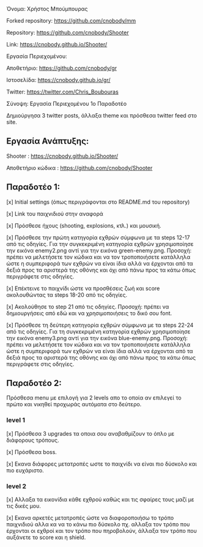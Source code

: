 Όνομα: Χρήστος Μπούμπουρας

Forked repository: https://github.com/cnobody/mm

Repository: https://github.com/cnobody/Shooter

Link: https://cnobody.github.io/Shooter/

Εργασία Περιεχομένου:

Αποθετήριο: https://github.com/cnobody/gr

Ιστοσελίδα: https://cnobody.github.io/gr/

Twitter: https://twitter.com/Chris_Boubouras

Σύνοψη:
Εργασία Περιεχομένου 1o Παραδοτέο

Δημιούργησα 3 twitter posts, άλλαξα theme και πρόσθεσα twitter feed στο site.

## Εργασία Ανάπτυξης:
 Shooter : https://cnobody.github.io/Shooter/
 
 Αποθετήριο κώδικα : https://github.com/cnobody/Shooter
 
## Παραδοτέο 1:
[x] Initial settings (όπως περιγράφονται στο README.md του repository)

[x] Link του παιχνιδιού στην αναφορά

[x] Πρόσθεσε ήχους (shooting, explosions, κτλ.) και μουσική.

[x] Πρόσθεσε την πρώτη κατηγορία εχθρών σύμφωνα με τα steps 12-17 από τις οδηγίες. Για την συγκεκριμένη κατηγορία εχθρών χρησιμοποίησε την εικόνα enemy2.png αντί για την εικόνα green-enemy.png. Προσοχή: πρέπει να μελετήσετε τον κώδικα και να τον τροποποιήσετε κατάλληλα ώστε η συμπεριφορά των εχθρών να είναι ίδια αλλά να έρχονται από τα δεξιά προς τα αριστερά της οθόνης και όχι από πάνω προς τα κάτω όπως περιγράφετε στις οδηγίες.

[x] Επέκτεινε το παιχνίδι ώστε να προσθέσεις ζωή και score ακολουθώντας τα steps 18-20 από τις οδηγίες.

[x] Ακολούθησε το step 21 από τις οδηγίες. Προσοχή: πρέπει να δημιουργήσεις από εδώ και να χρησιμοποιήσεις το δικό σου font.

[x] Πρόσθεσε τη δεύτερη κατηγορία εχθρών σύμφωνα με τα steps 22-24 από τις οδηγίες. Για τη συγκεκριμένη κατηγορία εχθρών χρησιμοποίησε την εικόνα enemy3.png αντί για την εικόνα blue-enemy.png. Προσοχή: πρέπει να μελετήσετε τον κώδικα και να τον τροποποιήσετε κατάλληλα ώστε η συμπεριφορά των εχθρών να είναι ίδια αλλά να έρχονται από τα δεξιά προς τα αριστερά της οθόνης και όχι από πάνω προς τα κάτω όπως περιγράφετε στις οδηγίες.

## Παραδοτέο 2:
Πρόσθεσα menu με επιλογή για 2 levels απο το οποία αν επιλεγεί το πρώτο και νικηθεί προχωράς αυτόματα στο δεύτερο.

### level 1
[x] Πρόσθεσα 3 upgrades τα οποια σου αναβαθμίζουν το όπλο με διάφορους τρόπους.

[x] Πρόσθεσα boss.

[x] Εκανα διάφορες μετατροπές ωστε το παιχνίδι να είναι πιο δύσκολο και πιο ευχάριστο.

### level 2
[x] Αλλαξα τα εικονίδια κάθε εχθρού καθώς και τις σφαίρες τους μαζί με τις δικές μου.

[x] Εκανα αρκετές μετατροπές ώστε να διαφοροποιήσω το τρόπο παιχνιδιού αλλα κα να το κάνω πιο δύσκολο πχ. αλλαξα τον τρόπο που έρχονται οι εχθροί και τον τρόπο που πηροβολούν, άλλαξα τον τρόπο που αυξάνετε το score και η shield.
